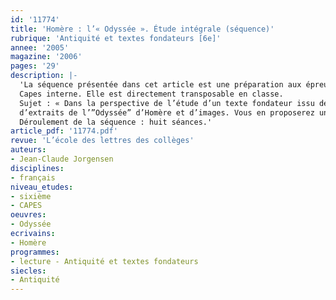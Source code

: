 ```yaml
---
id: '11774'
title: 'Homère : l’« Odyssée ». Étude intégrale (séquence)'
rubrique: 'Antiquité et textes fondateurs [6e]'
annee: '2005'
magazine: '2006'
pages: '29'
description: |-
  'La séquence présentée dans cet article est une préparation aux épreuves de didactique du
  Capes interne. Elle est directement transposable en classe.
  Sujet : « Dans la perspective de l’étude d’un texte fondateur issu de l’héritage antique en classe de sixième, vous entreprendrez l’étude
  d’extraits de l’”Odyssée” d’Homère et d’images. Vous en proposerez une exploitation didactique sous la forme d’un projet de séquence incluant une séance d’étude de la langue. »
  Déroulement de la séquence : huit séances.'
article_pdf: '11774.pdf'
revue: 'L’école des lettres des collèges'
auteurs:
- Jean-Claude Jorgensen
disciplines:
- français
niveau_etudes:
- sixième
- CAPES
oeuvres:
- Odyssée
ecrivains:
- Homère
programmes:
- lecture - Antiquité et textes fondateurs
siecles:
- Antiquité
---
```

